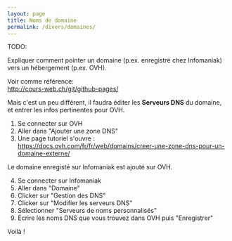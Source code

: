 ```yaml
---
layout: page
title: Noms de domaine
permalink: /divers/domaines/
---
```


TODO:

Expliquer comment pointer un domaine (p.ex. enregistré chez Infomaniak) vers un hébergement (p.ex. OVH).

Voir comme référence:   
http://cours-web.ch/git/github-pages/

Mais c'est un peu différent, il faudra éditer les **Serveurs DNS** du domaine, et entrer les infos pertinentes pour OVH.

1. Se connecter sur OVH
2. Aller dans "Ajouter une zone DNS"
3. Une page tutoriel s'ouvre : 
https://docs.ovh.com/fr/fr/web/domains/creer-une-zone-dns-pour-un-domaine-externe/

Le domaine enregisté sur Infomaniak est ajouté sur OVH.

4. Se connecter sur Infomaniak
5. Aller dans "Domaine"
6. Clicker sur "Gestion des DNS"
7. Clicker sur "Modifier les serveurs DNS"
8. Sélectionner "Serveurs de noms personnalisés"
9. Écrire les noms DNS que vous trouvez dans OVH puis "Enregistrer"

Voilà !
